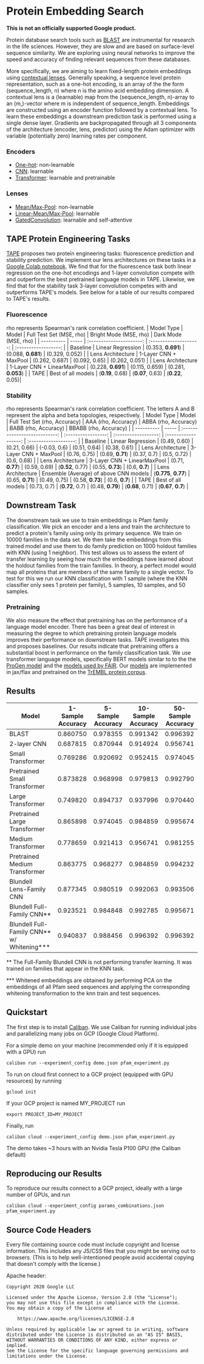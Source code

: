 # Protein Embedding Search

**This is not an officially supported Google product.**

Protein database search tools such as [BLAST](https://blast.ncbi.nlm.nih.gov/Blast.cgi) are instrumental for research in the life sciences. However, they are slow and are based on surface-level sequence similarity. We are exploring using neural networks to improve the speed and accuracy of finding relevant sequences from these databases. 

More specifically, we are aiming to learn fixed-length protein embeddings using [contextual lenses](https://arxiv.org/pdf/2002.08866.pdf). Generally speaking, a sequence level protein representation, such as a one-hot encoding, is an array of the the form (sequence_length, n) where n is the amino acid embedding dimension. A contextual lens is a (learnable) map from the (sequence_length, n)-array to an (m,)-vector where m is independent of sequence_length. Embeddings are constructed using an encoder function followed by a contextual lens. To learn these embeddings a downstream prediction task is performed using a single dense layer. Gradients are backpropagated through all 3 components of the architecture (encoder, lens, predictor) using the Adam optimizer with variable (potentially zero) learning rates per component.

### Encoders
- [One-hot](https://github.com/googleinterns/protein-embedding-retrieval/blob/master/contextual_lenses/encoders.py#L21): non-learnable
- [CNN](https://github.com/googleinterns/protein-embedding-retrieval/blob/master/contextual_lenses/encoders.py#L46): learnable
- [Transformer](https://github.com/google-research/google-research/blob/master/protein_lm/models.py#L870): learnable and pretrainable

### Lenses
- [Mean/Max-Pool](https://github.com/googleinterns/protein-embedding-retrieval/blob/master/contextual_lenses/contextual_lenses.py#L21): non-learnable
- [Linear-Mean/Max-Pool](https://github.com/googleinterns/protein-embedding-retrieval/blob/master/contextual_lenses/contextual_lenses.py#L46): learnable
- [GatedConvolution](https://github.com/googleinterns/protein-embedding-retrieval/blob/master/contextual_lenses/contextual_lenses.py#L125): learnable and self-attentive

## TAPE Protein Engineering Tasks
[TAPE](https://arxiv.org/pdf/1906.08230.pdf) proposes two protein engineering tasks: fluorescence prediction and stability prediction. We implement our lens architectures on these tasks in a [Google Colab notebook](https://github.com/amirshane/protein-embedding-retrieval/blob/master/tape_contextual_lenses.ipynb). We find that for the fluorescence task both linear regression on the one-hot encodings and 1-layer convolution compete with and outperform the best pretrained language models in TAPE. Likewise, we find that for the stability task 3-layer convolution competes with and outperforms TAPE's models. See below for a table of our results compared to TAPE's results.

### Fluorescence
rho represents Spearman's rank correlation coefficient.
| Model Type | Model | Full Test Set (MSE, rho) | Bright Mode (MSE, rho) | Dark Mode (MSE, rho) |
| ---------- | ----- | :----------------------: | :--------------------: | :------------------: |
| Baseline | Linear Regression | (0.353, **0.691**) | (0.088, **0.681**) | (0.329, 0.052) |
| Lens Architecture  | 1-Layer CNN + MaxPool | (0.262, 0.687) | (0.092, 0.65) | (0.262, 0.051) |
| Lens Architecture  | 1-Layer CNN + LinearMaxPool | (0.228, **0.691**) | (0.115, 0.659) | (0.281, **0.053**) |
| TAPE | Best of all models | (**0.19**, 0.68) | (**0.07**, 0.63) | (**0.22**, 0.05)|


### Stability
rho represents Spearman's rank correlation coefficient. The letters A and B represent the alpha and beta topologies, respectively.
| Model Type | Model | Full Test Set (rho, Accuracy) | AAA (rho, Accuracy) | ABBA (rho, Accuracy) | BABB (rho, Accuracy) | BBABB (rho, Accuracy) |
| ---------- | ----- | :---------------------------: | :-----------------: | :------------------: | :------------------: | :-------------------: |
| Baseline | Linear Regression | (0.49, 0.60) | (0.21, 0.66) | (-0.03, 0.6) | (0.51, 0.64) | (0.38, 0.61) |
| Lens Architecture  | 3-Layer CNN + MaxPool | (0.76, 0.75) | (0.69, **0.71**) | (0.37, 0.7) | (0.5, 0.72) | (0.6, 0.68) |
| Lens Architecture  | 3-Layer CNN + LinearMaxPool | (0.71, **0.77**) | (0.59, 0.69) | (**0.52**, 0.77) | (0.55, **0.73**) | (0.6, **0.7**) |
| Lens Architecture  | Ensemble (Average) of above CNN models | (**0.775**, **0.77**) | (0.65, **0.71**) | (0.49, 0.75) | (0.58, **0.73**) | (0.6, **0.7**) |
| TAPE | Best of all models | (0.73, 0.7) | (**0.72**, 0.7) | (0.48, **0.79**) | (**0.68**, 0.71) | (**0.67**, **0.7**) |


## Downstream Task
The downstream task we use to train embeddings is Pfam family classification. We pick an encoder and a lens and train the architecture to predict a protein's family using only its primary sequence. We train on 10000 families in the data set. We then take the embeddings from this trained model and use them to do family prediction on 1000 holdout families with KNN (using 1 neighbor). This test allows us to assess the extent of transfer learning by seeing how much the embeddings have learned about the holdout families from the train families. In theory, a perfect model would map all proteins that are members of the same family to a single vector. To test for this we run our KNN classification with 1 sample (where the KNN classifier only sees 1 protein per family), 5 samples, 10 samples, and 50 samples. 

### Pretraining
We also measure the effect that pretraining has on the performance of a language model encoder. There has been a great deal of interest in measuring the degree to which pretraining protein language models improves their performance on downstream tasks. TAPE investigates this and proposes baselines. Our results indicate that pretraining offers a substantial boost in performance on the family classification task. We use transformer language models, specifically BERT models similar to to the the [ProGen model](https://www.biorxiv.org/content/10.1101/2020.03.07.982272v2.full.pdf) and the [models used by FAIR](https://www.biorxiv.org/content/10.1101/622803v2.full.pdf). Our [models](https://github.com/google-research/google-research/tree/master/protein_lm) are implemented in jax/flax and pretrained on the [TrEMBL protein corpus](https://www.uniprot.org/statistics/TrEMBL).

## Results
| Model                                    | 1-Sample Accuracy | 5-Sample Accuracy | 10-Sample Accuracy | 50-Sample Accuracy |
|------------------------------------------|-------------------|-------------------|--------------------|--------------------|
| BLAST                                    | 0.860750          | 0.978355          | 0.991342           | 0.996392           |
| 2-layer CNN                              | 0.687815          | 0.870944          | 0.914924           | 0.956741           |
| Small Transformer                        | 0.769286          | 0.920692          | 0.952415           | 0.974045           |
| Pretrained Small Transformer             | 0.873828          | 0.968998          | 0.979813           | 0.992790           |
| Large Transformer                        | 0.749820          | 0.894737          | 0.937996           | 0.970440           |
| Pretrained Large Transformer             | 0.865898          | 0.974045          | 0.984859           | 0.995674           |
| Medium Transformer                       | 0.778659          | 0.921413          | 0.956741           | 0.981255           |
| Pretrained Medium Transformer            | 0.863775          | 0.968277          | 0.984859           | 0.994232           |
| Blundell Lens-Family CNN                 | 0.877345          | 0.980519          | 0.992063           | 0.993506           |
| Blundell Full-Family CNN**                | 0.923521          | 0.984848          | 0.992785           | 0.995671           |
| Blundell Full-Family CNN** w/ Whitening*** | 0.940837          | 0.988456          | 0.996392           | 0.996392           |

** The Full-Family Blundell CNN is not performing transfer learning. It was trained on families that appear in the KNN task.

*** Whitened embeddings are obtained by performing PCA on the embeddings of all Pfam seed sequences and applying the corresponding whitening transformation to the knn train and test sequences.


## Quickstart
The first step is to install [Caliban](https://github.com/google/caliban). We use Caliban for running individual jobs and parallelizing many jobs on GCP (Google Cloud Platform).

For a simple demo on your machine (recommended only if it is equipped with a GPU) run
```
caliban run --experiment_config demo.json pfam_experiment.py
```

To run on cloud first connect to a GCP project (equipped with GPU resources) by running
```
gcloud init
```
If your GCP project is named MY_PROJECT run
```
export PROJECT_ID=MY_PROJECT
```
Finally, run
```
caliban cloud --experiment_config demo.json pfam_experiment.py
```
The demo takes ~3 hours with an Nvidia Tesla P100 GPU (the Caliban default)

## Reproducing our Results
To reproduce our results connect to a GCP project, ideally with a large number of GPUs, and run
```
caliban cloud --experiment_config params_combinations.json pfam_experiment.py
```

## Source Code Headers

Every file containing source code must include copyright and license
information. This includes any JS/CSS files that you might be serving out to
browsers. (This is to help well-intentioned people avoid accidental copying that
doesn't comply with the license.)

Apache header:

    Copyright 2020 Google LLC

    Licensed under the Apache License, Version 2.0 (the "License");
    you may not use this file except in compliance with the License.
    You may obtain a copy of the License at

        https://www.apache.org/licenses/LICENSE-2.0

    Unless required by applicable law or agreed to in writing, software
    distributed under the License is distributed on an "AS IS" BASIS,
    WITHOUT WARRANTIES OR CONDITIONS OF ANY KIND, either express or implied.
    See the License for the specific language governing permissions and
    limitations under the License.
